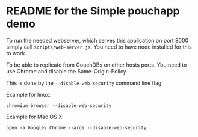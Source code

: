 # README for the Simple pouchapp demo

To run the needed webserver, which serves this application on port 8000 simply
call `scripts/web-server.js`. You need to have node installed for this to work.

To be able to replicate from CouchDBs on other hosts ports. You need to use
Chrome and disable the Same-Origin-Policy.

This is done by the `--disable-web-security` command line flag

Example for linux:
    
    chromium-browser --disable-web-security

Example for Mac OS X:

    open -a Google\ Chrome --args --disable-web-security


